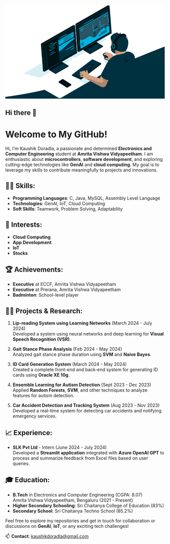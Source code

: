 ![Alt Text](https://github.com/Kaushik2304/Kaushik2304/blob/main/user.gif)


## Hi there 👋

# Welcome to My GitHub!

Hi, I'm Kaushik Doradla, a passionate and determined **Electronics and Computer Engineering** student at **Amrita Vishwa Vidyapeetham**. I am enthusiastic about **microcontrollers**, **software development**, and exploring cutting-edge technologies like **GenAI** and **cloud computing**. My goal is to leverage my skills to contribute meaningfully to projects and innovations.

## 👨‍💻 Skills:
- **Programming Languages**: C, Java, MySQL, Assembly Level Language
- **Technologies**: GenAI, IoT, Cloud Computing
- **Soft Skills**: Teamwork, Problem Solving, Adaptability

## 🌱 Interests:
- **Cloud Computing**
- **App Development**
- **IoT**
- **Stocks**

## 🏆 Achievements:
- **Executive** at ECCF, Amrita Vishwa Vidyapeetham
- **Executive** at Prerana, Amrita Vishwa Vidyapeetham
- **Badminton**: School-level player

## 🧑‍🔬 Projects & Research:
1. **Lip-reading System using Learning Networks** (March 2024 - July 2024)  
   Developed a system using neural networks and deep learning for **Visual Speech Recognition (VSR)**.

2. **Gait Stance Phase Analysis** (Feb 2024 - May 2024)  
   Analyzed gait stance phase duration using **SVM** and **Naive Bayes**.

3. **ID Card Generation System** (March 2024 - May 2024)  
   Created a complete front-end and back-end system for generating ID cards using **Oracle XE 10g**.

4. **Ensemble Learning for Autism Detection** (Sept 2023 - Dec 2023)  
   Applied **Random Forests**, **SVM**, and other techniques to analyze features for autism detection.

5. **Car Accident Detection and Tracking System** (Aug 2023 - Nov 2023)  
   Developed a real-time system for detecting car accidents and notifying emergency services.

## 📈 Experience:
- **SLK Pvt Ltd** - Intern (June 2024 - July 2024)  
   Developed a **Streamlit application** integrated with **Azure OpenAI GPT** to process and summarize feedback from Excel files based on user queries.

## 🎓 Education:
- **B.Tech** in Electronics and Computer Engineering (CGPA: 8.07)  
   Amrita Vishwa Vidyapeetham, Bengaluru (2021 - Present)
- **Higher Secondary Schooling**: Sri Chaitanya College of Education (83%)
- **Secondary School**: Sri Chaitanya Techno School (85.2%)

Feel free to explore my repositories and get in touch for collaboration or discussions on **GenAI**, **IoT**, or any exciting tech challenges!

📫 **Contact**: [kaushikdoradla@gmail.com](mailto:kaushikdoradla@gmail.com)

